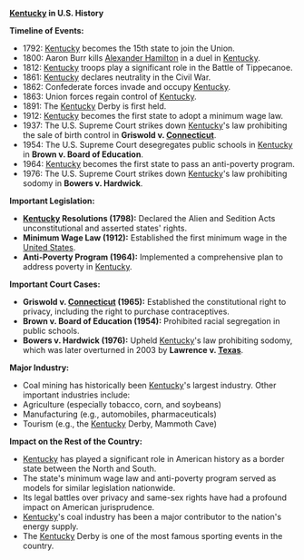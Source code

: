 **[Kentucky](./../Kentucky/) in U.S. History**

**Timeline of Events:**

* 1792: [Kentucky](./../Kentucky/) becomes the 15th state to join the Union.
* 1800: Aaron Burr kills [Alexander Hamilton](./../Alexander-Hamilton/) in a duel in [Kentucky](./../Kentucky/).
* 1812: [Kentucky](./../Kentucky/) troops play a significant role in the Battle of Tippecanoe.
* 1861: [Kentucky](./../Kentucky/) declares neutrality in the Civil War.
* 1862: Confederate forces invade and occupy [Kentucky](./../Kentucky/).
* 1863: Union forces regain control of [Kentucky](./../Kentucky/).
* 1891: The [Kentucky](./../Kentucky/) Derby is first held.
* 1912: [Kentucky](./../Kentucky/) becomes the first state to adopt a minimum wage law.
* 1937: The U.S. Supreme Court strikes down [Kentucky](./../Kentucky/)'s law prohibiting the sale of birth control in **Griswold v. [Connecticut](./../Connecticut/)**.
* 1954: The U.S. Supreme Court desegregates public schools in [Kentucky](./../Kentucky/) in **Brown v. Board of Education**.
* 1964: [Kentucky](./../Kentucky/) becomes the first state to pass an anti-poverty program.
* 1976: The U.S. Supreme Court strikes down [Kentucky](./../Kentucky/)'s law prohibiting sodomy in **Bowers v. Hardwick**.

**Important Legislation:**

* **[Kentucky](./../Kentucky/) Resolutions (1798):** Declared the Alien and Sedition Acts unconstitutional and asserted states' rights.
* **Minimum Wage Law (1912):** Established the first minimum wage in the [United States](./../United-States/).
* **Anti-Poverty Program (1964):** Implemented a comprehensive plan to address poverty in [Kentucky](./../Kentucky/).

**Important Court Cases:**

* **Griswold v. [Connecticut](./../Connecticut/) (1965):** Established the constitutional right to privacy, including the right to purchase contraceptives.
* **Brown v. Board of Education (1954):** Prohibited racial segregation in public schools.
* **Bowers v. Hardwick (1976):** Upheld [Kentucky](./../Kentucky/)'s law prohibiting sodomy, which was later overturned in 2003 by **Lawrence v. [Texas](./../Texas/)**.

**Major Industry:**

* Coal mining has historically been [Kentucky](./../Kentucky/)'s largest industry. Other important industries include:
 * Agriculture (especially tobacco, corn, and soybeans)
 * Manufacturing (e.g., automobiles, pharmaceuticals)
 * Tourism (e.g., the [Kentucky](./../Kentucky/) Derby, Mammoth Cave)

**Impact on the Rest of the Country:**

* [Kentucky](./../Kentucky/) has played a significant role in American history as a border state between the North and South.
* The state's minimum wage law and anti-poverty program served as models for similar legislation nationwide.
* Its legal battles over privacy and same-sex rights have had a profound impact on American jurisprudence.
* [Kentucky](./../Kentucky/)'s coal industry has been a major contributor to the nation's energy supply.
* The [Kentucky](./../Kentucky/) Derby is one of the most famous sporting events in the country.